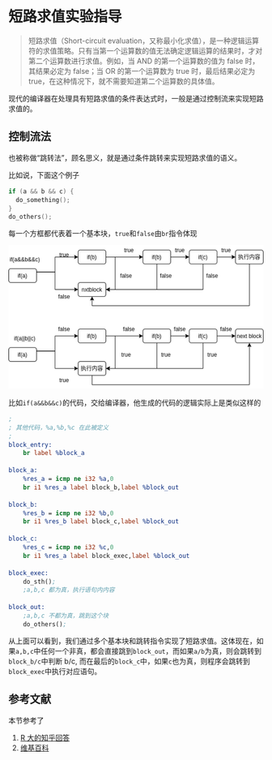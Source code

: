 # 短路求值实验指导

> 短路求值（Short-circuit evaluation，又称最小化求值），是一种逻辑运算符的求值策略。只有当第一个运算数的值无法确定逻辑运算的结果时，才对第二个运算数进行求值。例如，当 AND 的第一个运算数的值为 false 时，其结果必定为 false；当 OR 的第一个运算数为 true 时，最后结果必定为 true，在这种情况下，就不需要知道第二个运算数的具体值。

现代的编译器在处理具有短路求值的条件表达式时，一般是通过控制流来实现短路求值的。

## 控制流法
也被称做“跳转法”，顾名思义，就是通过条件跳转来实现短路求值的语义。

比如说，下面这个例子
```c
if (a && b && c) {
  do_something();
}
do_others();
```
每一个方框都代表着一个基本块，`true`和`false`由`br`指令体现

![](./shortcircyit.drawio.png)

比如`if(a&&b&&c)`的代码，交给编译器，他生成的代码的逻辑实际上是类似这样的
```llvm
;
; 其他代码，%a,%b,%c 在此被定义
;
block_entry:
    br label %block_a

block_a:
    %res_a = icmp ne i32 %a,0
    br i1 %res_a label block_b,label %block_out

block_b:
    %res_b = icmp ne i32 %b,0
    br i1 %res_b label block_c,label %block_out

block_c:
    %res_c = icmp ne i32 %c,0
    br i1 %res_a label block_exec,label %block_out

block_exec:
    do_sth();
    ;a,b,c 都为真，执行语句内内容

block_out:
    ;a,b,c 不都为真，跳到这个块
    do_others();

```
从上面可以看到，我们通过多个基本块和跳转指令实现了短路求值。这体现在，如果`a,b,c`中任何一个非真，都会直接跳到`block_out`，而如果`a/b`为真，则会跳转到`block_b/c`中判断 b/c, 而在最后的`block_c`中，如果`c`也为真，则程序会跳转到`block_exec`中执行对应语句。

## 参考文献

本节参考了 
1. [R 大的知乎回答](https://www.zhihu.com/question/53273670)
2. [维基百科](https://zh.wikipedia.org/wiki/%E7%9F%AD%E8%B7%AF%E6%B1%82%E5%80%BC)
